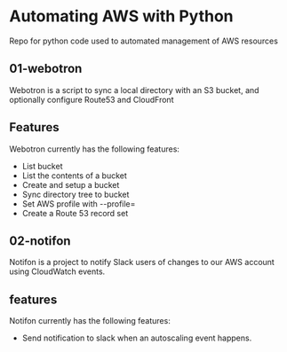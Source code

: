 # Automating AWS with Python

Repo for python code used to automated management of AWS resources

## 01-webotron

Webotron is a script to sync a local directory with an S3 bucket, and optionally configure Route53 and CloudFront

## Features

Webotron currently has the following features:

- List bucket
- List the contents of a bucket
- Create and setup a bucket
- Sync directory tree to bucket
- Set AWS profile with --profile=<profileName>
- Create a Route 53 record set

## 02-notifon

Notifon is a project to notify Slack users of changes to our AWS account using CloudWatch events.

## features
Notifon currently has the following features:

- Send notification to slack when an autoscaling event happens.

